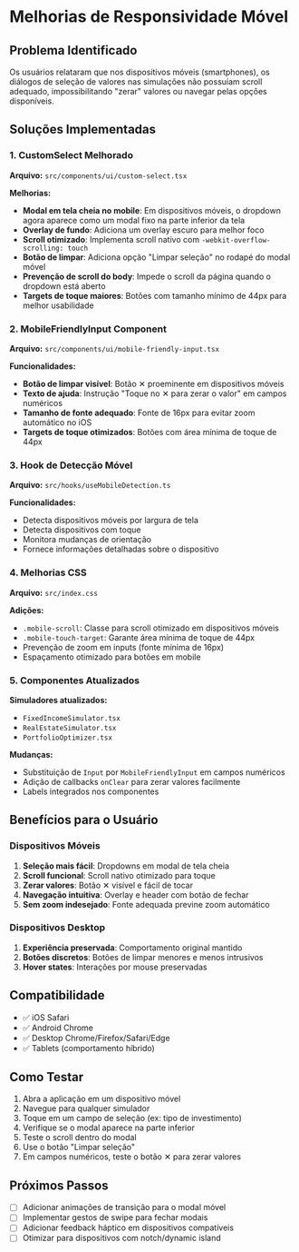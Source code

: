 # Melhorias de Responsividade Móvel

## Problema Identificado

Os usuários relataram que nos dispositivos móveis (smartphones), os diálogos de seleção de valores nas simulações não possuíam scroll adequado, impossibilitando "zerar" valores ou navegar pelas opções disponíveis.

## Soluções Implementadas

### 1. CustomSelect Melhorado

**Arquivo:** `src/components/ui/custom-select.tsx`

**Melhorias:**
- **Modal em tela cheia no mobile**: Em dispositivos móveis, o dropdown agora aparece como um modal fixo na parte inferior da tela
- **Overlay de fundo**: Adiciona um overlay escuro para melhor foco
- **Scroll otimizado**: Implementa scroll nativo com `-webkit-overflow-scrolling: touch`
- **Botão de limpar**: Adiciona opção "Limpar seleção" no rodapé do modal móvel
- **Prevenção de scroll do body**: Impede o scroll da página quando o dropdown está aberto
- **Targets de toque maiores**: Botões com tamanho mínimo de 44px para melhor usabilidade

### 2. MobileFriendlyInput Component

**Arquivo:** `src/components/ui/mobile-friendly-input.tsx`

**Funcionalidades:**
- **Botão de limpar visível**: Botão ✕ proeminente em dispositivos móveis
- **Texto de ajuda**: Instrução "Toque no ✕ para zerar o valor" em campos numéricos
- **Tamanho de fonte adequado**: Fonte de 16px para evitar zoom automático no iOS
- **Targets de toque otimizados**: Botões com área mínima de toque de 44px

### 3. Hook de Detecção Móvel

**Arquivo:** `src/hooks/useMobileDetection.ts`

**Funcionalidades:**
- Detecta dispositivos móveis por largura de tela
- Detecta dispositivos com toque
- Monitora mudanças de orientação
- Fornece informações detalhadas sobre o dispositivo

### 4. Melhorias CSS

**Arquivo:** `src/index.css`

**Adições:**
- `.mobile-scroll`: Classe para scroll otimizado em dispositivos móveis
- `.mobile-touch-target`: Garante área mínima de toque de 44px
- Prevenção de zoom em inputs (fonte mínima de 16px)
- Espaçamento otimizado para botões em mobile

### 5. Componentes Atualizados

**Simuladores atualizados:**
- `FixedIncomeSimulator.tsx`
- `RealEstateSimulator.tsx` 
- `PortfolioOptimizer.tsx`

**Mudanças:**
- Substituição de `Input` por `MobileFriendlyInput` em campos numéricos
- Adição de callbacks `onClear` para zerar valores facilmente
- Labels integrados nos componentes

## Benefícios para o Usuário

### Dispositivos Móveis
1. **Seleção mais fácil**: Dropdowns em modal de tela cheia
2. **Scroll funcional**: Scroll nativo otimizado para toque
3. **Zerar valores**: Botão ✕ visível e fácil de tocar
4. **Navegação intuitiva**: Overlay e header com botão de fechar
5. **Sem zoom indesejado**: Fonte adequada previne zoom automático

### Dispositivos Desktop
1. **Experiência preservada**: Comportamento original mantido
2. **Botões discretos**: Botões de limpar menores e menos intrusivos
3. **Hover states**: Interações por mouse preservadas

## Compatibilidade

- ✅ iOS Safari
- ✅ Android Chrome
- ✅ Desktop Chrome/Firefox/Safari/Edge
- ✅ Tablets (comportamento híbrido)

## Como Testar

1. Abra a aplicação em um dispositivo móvel
2. Navegue para qualquer simulador
3. Toque em um campo de seleção (ex: tipo de investimento)
4. Verifique se o modal aparece na parte inferior
5. Teste o scroll dentro do modal
6. Use o botão "Limpar seleção"
7. Em campos numéricos, teste o botão ✕ para zerar valores

## Próximos Passos

- [ ] Adicionar animações de transição para o modal móvel
- [ ] Implementar gestos de swipe para fechar modais
- [ ] Adicionar feedback háptico em dispositivos compatíveis
- [ ] Otimizar para dispositivos com notch/dynamic island